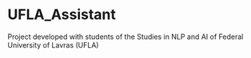 # UFLA_Assistant
Project developed with students of the Studies in NLP and AI of Federal University of Lavras (UFLA)
